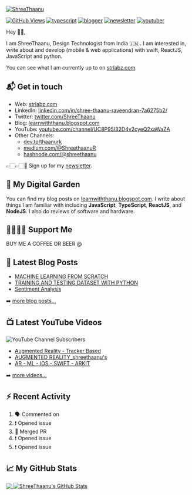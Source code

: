 [![ShreeThaanu](https://res.cloudinary.com/strlabz/image/upload/v1618675333/Screenshot_2021-04-17_at_9.31.55_PM.png)][1]

[![GitHub Views](https://komarev.com/ghpvc/?username=thaanurk&color=FAC151)][1]
[![typescript](https://img.shields.io/badge/TypeScript-Fan-FAC151.svg?logo=typescript&logoWidth=20)](https://github.com/thaanurk)
[![blogger](https://img.shields.io/badge/Blogger-Follow%20Me-FAC151.svg?logo=hashnode&logoWidth=20)][4]
[![newsletter](https://img.shields.io/badge/Newsletter-subscribe-%23FAC151.svg?logo=gmail&logoWidth=20)][5]
[![youtuber](https://img.shields.io/badge/YouTuber-Follow%20Me-FAC151.svg?logo=youtube&logoWidth=20)][11]

Hey 👋🏻,

I am ShreeThaanu, Design Technologist from India 🇮🇳 . I am interested in, write about and develop (mobile & web applications)
with swift, ReactJS, JavaScript and python.

You can see what I am currently up to on [strlabz.com][1].

## 📬 Get in touch

- Web: [strlabz.com][1]
- LinkedIn: [linkedin.com/in/shree-thaanu-raveendran-7a6275b2/][2]
- Twitter: [twitter.com/ShreeThaanu][3]
- Blog: [learnwiththanu.blogspot.com][4]
- YouTube: [youtube.com/channel/UC8P95I32D4v2cyeQ2xaWaZA][11]
- Other Channels:
  - [dev.to/thaanurk][10]
  - [medium.com/@ShreethaanuR][6]
  - [hashnode.com/@shreethaanu][7]

👉🏻👉🏻📧 Sign up for my [newsletter][5].

## 🌳 My Digital Garden

You can find my blog posts on [learnwiththanu.blogspot.com][4]. I write about things I
am familiar with including **JavaScript**, **TypeScript**, **ReactJS**, and
**NodeJS**. I also do reviews of software and hardware.

## 🤜🏻🤛🏻 Support Me

BUY ME A COFFEE OR BEER @ 
<!-- You can support me and [buy me a coffee][8], if you want. 🙏🏻 -->

## 📕 Latest Blog Posts

<!-- BLOG-POST-LIST:START -->
- [MACHINE LEARNING FROM SCRATCH](https://learnwiththanu.blogspot.com/2018/04/machine-learning-from-scratch.html)
- [TRAINING AND TESTING DATASET WITH PYTHON](https://learnwiththanu.blogspot.com/2018/04/training-and-testing-dataset-with-python.html)
- [Sentiment Analysis](http://shree96thaanu.blogspot.com/2016/07/sentiment-analysis.html)

<!-- BLOG-POST-LIST:END -->

➡️ [more blog posts...](https://strlabz.com)

## 📺 Latest YouTube Videos

![YouTube Channel Subscribers](https://img.shields.io/youtube/channel/subscribers/UC8P95I32D4v2cyeQ2xaWaZA?label=YouTube%20Subscribers&style=social)

<!-- YOUTUBE-VIDEOS-LIST:START -->
- [Augmented Reality - Tracker Based](https://www.youtube.com/watch?v=Vc-GeswbDjU)
- [AUGMENTED REALITY_shreethaanu's](https://www.youtube.com/watch?v=8Mk6A1imI8U)
- [AR - ML - IOS - SWIFT - ARKIT](https://www.youtube.com/watch?v=k9cWKVb-Eoc)
<!-- YOUTUBE-VIDEOS-LIST:END -->

➡️ [more videos...](https://www.youtube.com/channel/UC8P95I32D4v2cyeQ2xaWaZA)

## :zap: Recent Activity

<!--START_SECTION:activity-->
1. 🗣 Commented on 
2. ❗️ Opened issue 
3. 🎉 Merged PR 
4. ❗️ Opened issue 
5. ❗️ Opened issue 
<!--END_SECTION:activity-->

## &#x1f4c8; My GitHub Stats

<a href="https://github.com/natterstefan/natterstefan">
  <img align="center" src="https://github-readme-stats.vercel.app/api/top-langs/?username=thaanurk&hide=java,html&title_color=ffffff&text_color=c9cacc&icon_color=2bbc8a&bg_color=1d1f21" />
</a>

<a href="https://github.com/natterstefan/natterstefan">
  <img align="center" src="https://github-readme-stats.vercel.app/api?username=thaanurk&show_icons=true&line_height=27&count_private=true&title_color=ffffff&text_color=c9cacc&icon_color=2bbc8a&bg_color=1d1f21" alt="ShreeThaanu's GitHub Stats" />
</a>

[1]:
  http://strlabz.com
[2]: https://www.linkedin.com/in/shree-thaanu-raveendran-7a6275b2/
[3]: https://twitter.com/ShreeThaanu
[4]: https://learnwiththanu.blogspot.com/
[5]:
  https://newsletter.thaanurk.me?utm_source=github.com&utm_medium=gh-profile-thaanurk&utm_campaign=thaanurk
[6]: https://medium.com/@ShreethaanuR
[7]: https://hashnode.com/@shreethaanu
[10]: https://dev.to/thaanurk
[11]: https://www.youtube.com/channel/UC8P95I32D4v2cyeQ2xaWaZA

